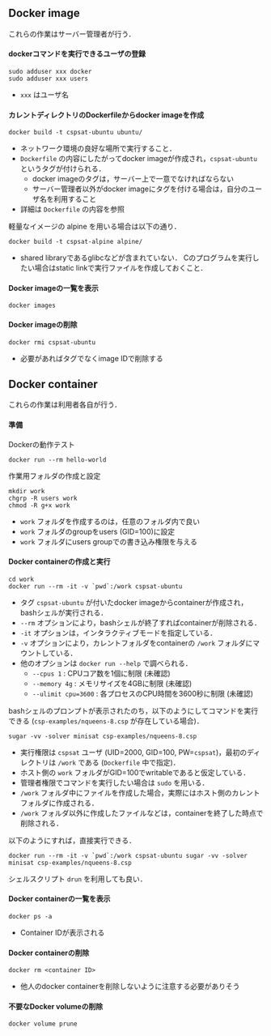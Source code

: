 ## Docker image

これらの作業はサーバー管理者が行う．

#### dockerコマンドを実行できるユーザの登録

```
sudo adduser xxx docker
sudo adduser xxx users
```

- `xxx` はユーザ名

#### カレントディレクトリのDockerfileからdocker imageを作成

```
docker build -t cspsat-ubuntu ubuntu/
```

- ネットワーク環境の良好な場所で実行すること．
- `Dockerfile` の内容にしたがってdocker imageが作成され，`cspsat-ubuntu` というタグが付けられる．
    - docker imageのタグは，サーバー上で一意でなければならない
    - サーバー管理者以外がdocker imageにタグを付ける場合は，自分のユーザ名を利用すること
- 詳細は `Dockerfile` の内容を参照

軽量なイメージの alpine を用いる場合は以下の通り．

```
docker build -t cspsat-alpine alpine/
```

- shared libraryであるglibcなどが含まれていない．
  Cのプログラムを実行したい場合はstatic linkで実行ファイルを作成しておくこと．

#### Docker imageの一覧を表示

```
docker images
```

#### Docker imageの削除

```
docker rmi cspsat-ubuntu
```

- 必要があればタグでなくimage IDで削除する

## Docker container

これらの作業は利用者各自が行う．

#### 準備

Dockerの動作テスト

```
docker run --rm hello-world
```

作業用フォルダの作成と設定

```
mkdir work
chgrp -R users work
chmod -R g+x work
```

- `work` フォルダを作成するのは，任意のフォルダ内で良い
- `work` フォルダのgroupをusers (GID=100)に設定
- `work` フォルダにusers groupでの書き込み権限を与える

#### Docker containerの作成と実行

```
cd work
docker run --rm -it -v `pwd`:/work cspsat-ubuntu
```

- タグ `cspsat-ubuntu` が付いたdocker imageからcontainerが作成され，bashシェルが実行される．
- `--rm`  オプションにより，bashシェルが終了すればcontainerが削除される．
- `-it` オプションは，インタラクティブモードを指定している．
- `-v`  オプションにより，カレントフォルダをcontainerの `/work` フォルダにマウントしている．
- 他のオプションは `docker run --help` で調べられる．
    - `--cpus 1` : CPUコア数を1個に制限 (未確認)
    - `--memory 4g` : メモリサイズを4GBに制限 (未確認)
    - `--ulimit cpu=3600` : 各プロセスのCPU時間を3600秒に制限 (未確認)

bashシェルのプロンプトが表示されたのち，以下のようにしてコマンドを実行できる
(`csp-examples/nqueens-8.csp` が存在している場合)．

```
sugar -vv -solver minisat csp-examples/nqueens-8.csp
```

- 実行権限は `cspsat` ユーザ (UID=2000, GID=100, PW=`cspsat`)，最初のディレクトリは `/work` である
  (`Dockerfile` 中で指定)．
- ホスト側の `work` フォルダがGID=100でwritableであると仮定している．
- 管理者権限でコマンドを実行したい場合は `sudo` を用いる．
- `/work` フォルダ中にファイルを作成した場合，実際にはホスト側のカレントフォルダに作成される．
- `/work` フォルダ以外に作成したファイルなどは，containerを終了した時点で削除される．

以下のようにすれば，直接実行できる．

```
docker run --rm -it -v `pwd`:/work cspsat-ubuntu sugar -vv -solver minisat csp-examples/nqueens-8.csp
```

シェルスクリプト `drun` を利用しても良い．

#### Docker containerの一覧を表示

```
docker ps -a
```

- Container IDが表示される

#### Docker containerの削除

```
docker rm <container ID>
```

- 他人のdocker containerを削除しないように注意する必要がありそう

#### 不要なDocker volumeの削除

```
docker volume prune
```

